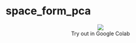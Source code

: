 # space_form_pca

<p align="center">
  <a href="https://colab.research.google.com/github/puoya/space_form_pca/blob/master//colab/space_form_pca.ipynb">
  <img src="https://colab.research.google.com/assets/colab-badge.svg"/>
  </a>
      <br>
   Try out in Google Colab
</p>